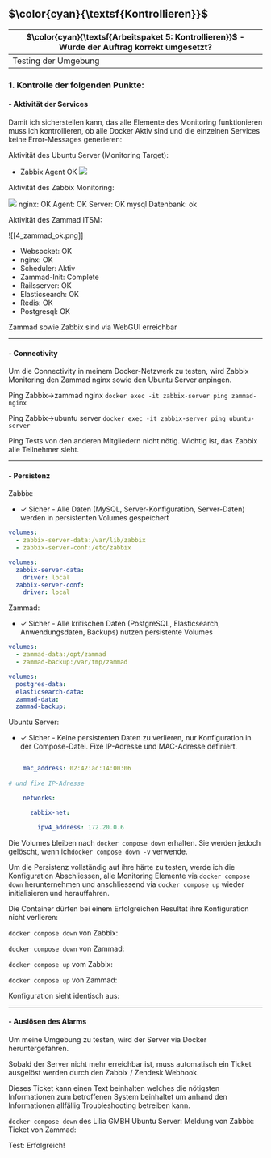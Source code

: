 ## $\color{cyan}{\textsf{Kontrollieren}}$
| $\color{cyan}{\textsf{Arbeitspaket 5: Kontrollieren}}$ - Wurde der Auftrag korrekt umgesetzt? |
| --------------------------------------------------------------------------------------------- |
| Testing der Umgebung                                                                          |
### 1. Kontrolle der folgenden Punkte:

#### - Aktivität der Services

Damit ich sicherstellen kann, das alle Elemente des Monitoring funktionieren muss ich kontrollieren, ob alle Docker Aktiv sind und die einzelnen Services keine Error-Messages generieren:

Aktivität des Ubuntu Server (Monitoring Target):
- Zabbix Agent OK
![](7_ubuntu_OK.png)


Aktivität des Zabbix Monitoring:

![](5_zabbix_OK.png)
nginx: OK
Agent: OK
Server: OK
mysql Datenbank: ok

Aktivität des Zammad ITSM:

![[4_zammad_ok.png]]
- Websocket: OK
- nginx: OK
- Scheduler: Aktiv
- Zammad-Init: Complete
- Railsserver: OK
- Elasticsearch: OK
- Redis: OK
- Postgresql: OK



Zammad sowie Zabbix sind via WebGUI erreichbar
____

#### - Connectivity

Um die Connectivity in meinem Docker-Netzwerk zu testen, wird Zabbix Monitoring den Zammad nginx sowie den Ubuntu Server anpingen.


Ping Zabbix->zammad nginx
`docker exec -it zabbix-server ping zammad-nginx`

Ping Zabbix->ubuntu server
`docker exec -it zabbix-server ping ubuntu-server`

Ping Tests von den anderen Mitgliedern nicht nötig. Wichtig ist, das Zabbix alle Teilnehmer sieht.


___

#### - Persistenz
Zabbix:
- ✓ Sicher - Alle Daten (MySQL, Server-Konfiguration, Server-Daten) werden in persistenten Volumes gespeichert
```yaml
volumes:
  - zabbix-server-data:/var/lib/zabbix
  - zabbix-server-conf:/etc/zabbix

volumes:
  zabbix-server-data:
    driver: local
  zabbix-server-conf:
    driver: local
```

Zammad:
- ✓ Sicher - Alle kritischen Daten (PostgreSQL, Elasticsearch, Anwendungsdaten, Backups) nutzen persistente Volumes
```yaml
volumes:
  - zammad-data:/opt/zammad
  - zammad-backup:/var/tmp/zammad

volumes:
  postgres-data:
  elasticsearch-data:
  zammad-data:
  zammad-backup:
```

Ubuntu Server:
- ✓ Sicher - Keine persistenten Daten zu verlieren, nur Konfiguration in der Compose-Datei. Fixe IP-Adresse und MAC-Adresse definiert.
```yaml

    mac_address: 02:42:ac:14:00:06
    
# und fixe IP-Adresse

    networks:

      zabbix-net:

        ipv4_address: 172.20.0.6
```

Die Volumes bleiben nach `docker compose down` erhalten. Sie werden jedoch gelöscht, wenn ich`docker compose down -v` verwende.

Um die Persistenz vollständig auf ihre härte zu testen, werde ich die Konfiguration Abschliessen, alle Monitoring Elemente via `docker compose down` herunternehmen und anschliessend via `docker compose up` wieder initialisieren und herauffahren.

Die Container dürfen bei einem Erfolgreichen Resultat ihre Konfiguration nicht verlieren:

`docker compose down` von Zabbix:

`docker compose down` von Zammad:

`docker compose up` vom Zabbix:

`docker compose up` von Zammad:


Konfiguration sieht identisch aus:


____

#### - Auslösen des Alarms
Um meine Umgebung zu testen, wird der Server via Docker heruntergefahren.

Sobald der Server nicht mehr erreichbar ist, muss automatisch ein Ticket ausgelöst werden durch den Zabbix / Zendesk Webhook.

Dieses Ticket kann einen Text beinhalten welches die nötigsten Informationen zum betroffenen System beinhaltet um anhand den Informationen allfällig Troubleshooting betreiben kann.

`docker compose down` des Lilia GMBH Ubuntu Server:
Meldung von Zabbix:
Ticket von Zammad:


Test: Erfolgreich!

